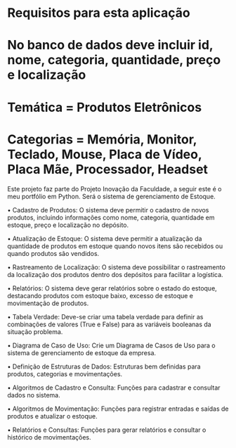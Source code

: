 # Requisitos para esta aplicação #

# No banco de dados deve incluir id, nome, categoria, quantidade, preço e localização

# Temática = Produtos Eletrônicos

# Categorias = Memória, Monitor,  Teclado, Mouse, Placa de Vídeo, Placa Mãe, Processador, Headset

Este projeto faz parte do Projeto Inovação da Faculdade, a seguir este é o meu portfólio em Python.
Será o sistema de gerenciamento de Estoque.

• Cadastro de Produtos: O sistema deve permitir o cadastro de novos produtos, incluindo
informações como nome, categoria, quantidade em estoque, preço e localização no depósito.

• Atualização de Estoque: O sistema deve permitir a atualização da quantidade de produtos
em estoque quando novos itens são recebidos ou quando produtos são vendidos.

• Rastreamento de Localização: O sistema deve possibilitar o rastreamento da localização dos
produtos dentro dos depósitos para facilitar a logística.

• Relatórios: O sistema deve gerar relatórios sobre o estado do estoque, destacando produtos
com estoque baixo, excesso de estoque e movimentação de produtos.

• Tabela Verdade: Deve-se criar uma tabela verdade para definir as combinações de valores
(True e False) para as variáveis booleanas da situação problema.

• Diagrama de Caso de Uso: Crie um Diagrama de Casos de Uso para o sistema de
gerenciamento de estoque da empresa.

• Definição de Estruturas de Dados: Estruturas bem definidas para produtos, categorias e
movimentações.

• Algoritmos de Cadastro e Consulta: Funções para cadastrar e consultar dados no sistema.

• Algoritmos de Movimentação: Funções para registrar entradas e saídas de produtos e
atualizar o estoque.

• Relatórios e Consultas: Funções para gerar relatórios e consultar o histórico de
movimentações.


